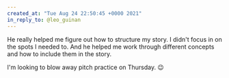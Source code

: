 ```yaml
---
created_at: "Tue Aug 24 22:50:45 +0000 2021"
in_reply_to: @leo_guinan
---
```


He really helped me figure out how to structure my story.  I didn't focus in on the spots I needed to. And he helped me work through different concepts and how to include them in the story. 

I'm looking to blow away pitch practice on Thursday. 😉